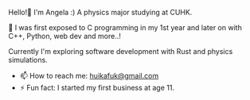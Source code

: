 Hello!👋 I'm Angela :) A physics major studying at CUHK.

👀 I was first exposed to C programming in my 1st year and later on with C++, Python, web dev and more..!

Currently I'm exploring software development with Rust and physics simulations.

- 📫 How to reach me: huikafuk@gmail.com
- ⚡ Fun fact: I started my first business at age 11.

<!---
AngelaHui01/AngelaHui01 is a ✨ special ✨ repository because its `README.md` (this file) appears on your GitHub profile.
You can click the Preview link to take a look at your changes.
--->
